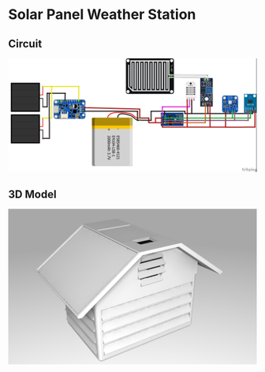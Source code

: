 # Solar Panel Weather Station

## Circuit

![WeatherStationCircuit](models/WeatherStationCircuit.jpg)

## 3D Model

![WeatherStation](models/WeatherStation.png)